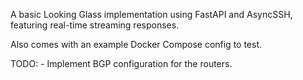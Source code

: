 A basic Looking Glass implementation using FastAPI and AsyncSSH, featuring real-time streaming responses.

Also comes with an example Docker Compose config to test.


TODO:
    - Implement BGP configuration for the routers.